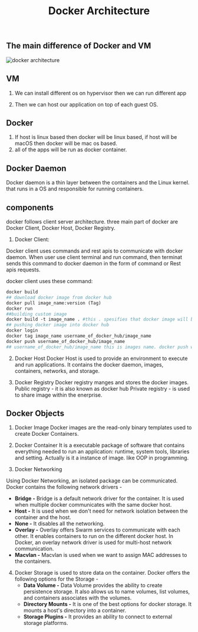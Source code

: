 <h1 align="center">Docker Architecture</h1> <br>


## The main difference of Docker and VM
![docker architecture](https://user-images.githubusercontent.com/93854636/183277319-42a39f40-0e56-46b0-8f4c-7f5cc124c518.gif)

## VM

1.  We can install different os on hypervisor then we can run different app

2. Then we can host our application on top of each guest OS.

## Docker
1. If host is linux based then docker will be linux based, if host will be macOS then docker will be mac os based.
2. all of the apps will be run as docker container. 

## Docker Daemon
Docker daemon is a thin layer between the containers and the Linux kernel. that runs in a OS and responsible for running containers.

## components
docker follows client server architecture. three main part of docker are Docker Client, Docker Host, Docker Registry. 

1. Docker Client:

Docker client uses commands and rest apis to communicate with docker daemon. When user use client terminal and run command, then terminat sends this command to docker daemon in the form of command or Rest apis requests.

docker client uses these command:
``` dockerfile
docker build
## download docker image from docker hub
docker pull image_name:version (Tag)
docker run
##building custom image
docker build -t image_name . #this . spesifies that docker image will be created where docker command run
## pushing docker image into docker hub
docker login
docker tag image_name username_of_docker_hub/image_name
docker push username_of_docker_hub/image_name
## username_of_docker_hub/image_name this is images name. docker push work only username_of_docker_hub/image_name this strucure images name

```
2. Docker Host
Docker Host is used to provide an environment to execute and run applications. It contains the docker daemon, images, containers, networks, and storage.

3. Docker Registry
Docker registry manges and stores the docker images.
Public registry - it is also known as docker hub
Private registry - is used to share image within the enerprise.

## Docker Objects

1. Docker Image
    Docker images are the read-only binary templates used to create Docker Containers. 

2. Docker Container
    It is a executable package of software that contains everything needed to run an application: runtime, system tools, libraries and setting. Actually is it a instance of image. like OOP in programming.

3. Docker Networking

  Using Docker Networking, an isolated package can be communicated. Docker contains the following network drivers -

  - **Bridge -** Bridge is a default network driver for the container. It is used when multiple docker communicates with the same docker host.
  - **Host -** It is used when we don't need for network isolation between the container and the host.
  - **None -** It disables all the networking.
  - **Overlay -** Overlay offers Swarm services to communicate with each other. It enables containers to run on the different docker host. In Docker, an overlay network driver is used for multi-host network communication. 
  - **Macvlan -** Macvlan is used when we want to assign MAC addresses to the containers.

4. Docker Storage is used to store data on the container. Docker offers the following options for the Storage -
   - **Data Volume -** Data Volume provides the ability to create persistence storage. It also allows us to name volumes, list volumes, and containers associates with the volumes.
   - **Directory Mounts -** It is one of the best options for docker storage. It mounts a host's directory into a container.
   - **Storage Plugins -** It provides an ability to connect to external storage platforms.
